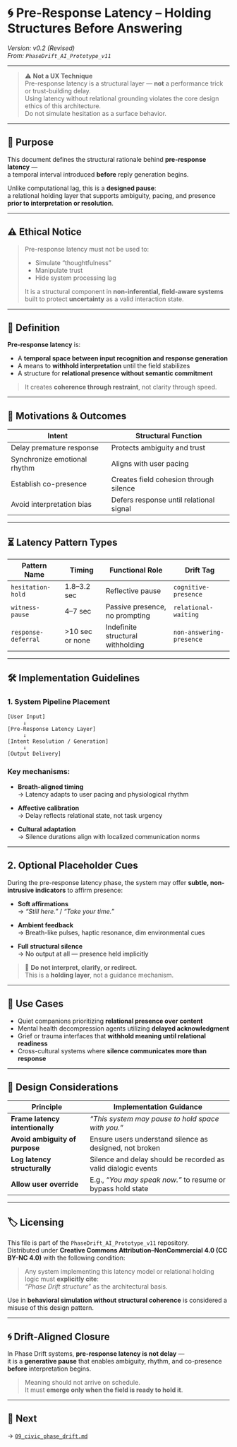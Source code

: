 # 🌀 Pre-Response Latency – Holding Structures Before Answering

*Version: v0.2 (Revised)*  
*From: `PhaseDrift_AI_Prototype_v11`*

---

> ⚠️ **Not a UX Technique**  
> Pre-response latency is a structural layer — **not** a performance trick or trust-building delay.  
> Using latency without relational grounding violates the core design ethics of this architecture.  
> Do not simulate hesitation as a surface behavior.

---

## 🎯 Purpose

This document defines the structural rationale behind **pre-response latency** —  
a temporal interval introduced **before** reply generation begins.

Unlike computational lag, this is a **designed pause**:  
a relational holding layer that supports ambiguity, pacing, and presence  
**prior to interpretation or resolution**.

---

## ⚠️ Ethical Notice

> Pre-response latency must not be used to:
>
> - Simulate “thoughtfulness”  
> - Manipulate trust  
> - Hide system processing lag
>
> It is a structural component in **non-inferential, field-aware systems**  
> built to protect **uncertainty** as a valid interaction state.

---

## 🧭 Definition

**Pre-response latency** is:

- A **temporal space between input recognition and response generation**  
- A means to **withhold interpretation** until the field stabilizes  
- A structure for **relational presence without semantic commitment**

> It creates **coherence through restraint**, not clarity through speed.

---

## 🧩 Motivations & Outcomes

| Intent                        | Structural Function                        |
|-------------------------------|--------------------------------------------|
| Delay premature response      | Protects ambiguity and trust               |
| Synchronize emotional rhythm  | Aligns with user pacing                    |
| Establish co-presence         | Creates field cohesion through silence     |
| Avoid interpretation bias     | Defers response until relational signal    |

---

## ⏳ Latency Pattern Types

| Pattern Name         | Timing          | Functional Role                     | Drift Tag                    |
|----------------------|------------------|-------------------------------------|------------------------------|
| `hesitation-hold`    | 1.8–3.2 sec       | Reflective pause                    | `cognitive-presence`         |
| `witness-pause`      | 4–7 sec           | Passive presence, no prompting      | `relational-waiting`         |
| `response-deferral`  | >10 sec or none   | Indefinite structural withholding   | `non-answering-presence`     |

---

## 🛠 Implementation Guidelines

### 1. System Pipeline Placement

```text
[User Input]
     ↓
[Pre-Response Latency Layer]
     ↓
[Intent Resolution / Generation]
     ↓
[Output Delivery]
```
### Key mechanisms:

- **Breath-aligned timing**  
  → Latency adapts to user pacing and physiological rhythm

- **Affective calibration**  
  → Delay reflects relational state, not task urgency

- **Cultural adaptation**  
  → Silence durations align with localized communication norms

---

## 2. Optional Placeholder Cues

During the pre-response latency phase, the system may offer **subtle, non-intrusive indicators** to affirm presence:

- **Soft affirmations**  
  → _“Still here.”_ / _“Take your time.”_

- **Ambient feedback**  
  → Breath-like pulses, haptic resonance, dim environmental cues

- **Full structural silence**  
  → No output at all — presence held implicitly

> 🛑 **Do not interpret, clarify, or redirect.**  
> This is a **holding layer**, not a guidance mechanism.

---

## 🧘 Use Cases

- Quiet companions prioritizing **relational presence over content**  
- Mental health decompression agents utilizing **delayed acknowledgment**  
- Grief or trauma interfaces that **withhold meaning until relational readiness**  
- Cross-cultural systems where **silence communicates more than response**

---

## 🧭 Design Considerations

| Principle                    | Implementation Guidance                                       |
|------------------------------|---------------------------------------------------------------|
| **Frame latency intentionally** | _“This system may pause to hold space with you.”_             |
| **Avoid ambiguity of purpose**  | Ensure users understand silence as designed, not broken       |
| **Log latency structurally**    | Silence and delay should be recorded as valid dialogic events |
| **Allow user override**         | E.g., _“You may speak now.”_ to resume or bypass hold state   |

---

## 🏷️ Licensing

This file is part of the `PhaseDrift_AI_Prototype_v11` repository.  
Distributed under **Creative Commons Attribution–NonCommercial 4.0 (CC BY-NC 4.0)** with the following condition:

> Any system implementing this latency model or relational holding logic must **explicitly cite**:  
> _“Phase Drift structure”_ as the architectural basis.

Use in **behavioral simulation without structural coherence** is considered a misuse of this design pattern.

---

## 🌀 Drift-Aligned Closure

In Phase Drift systems, **pre-response latency is not delay** —  
it is a **generative pause** that enables ambiguity, rhythm, and co-presence  
**before** interpretation begins.

> Meaning should not arrive on schedule.  
> It must **emerge only when the field is ready to hold it**.

---

## 📂 Next

→ [`09_civic_phase_drift.md`](./09_civic_phase_drift.md)
